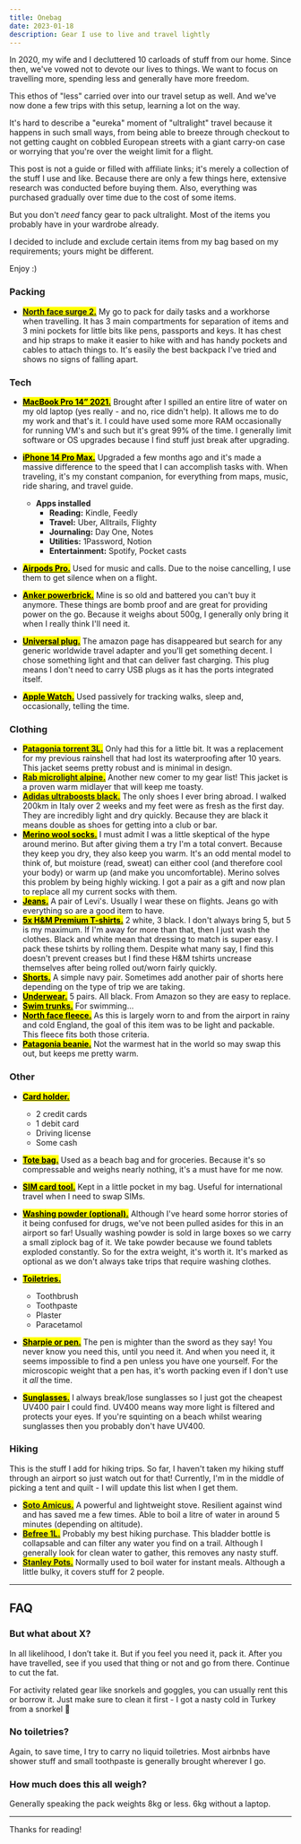 ```yaml
---
title: Onebag
date: 2023-01-18
description: Gear I use to live and travel lightly
---
```


In 2020, my wife and I decluttered 10 carloads of stuff from our home. Since then, we've vowed not to devote our lives to things. We want to focus on travelling more, spending less and generally have more freedom.

This ethos of "less" carried over into our travel setup as well.
And we've now done a few trips with this setup, learning a lot on the way.

It's hard to describe a "eureka" moment of "ultralight" travel because it happens in such small ways, from being able to breeze through checkout to not getting caught on cobbled European streets with a giant carry-on case or worrying that you're over the weight limit for a flight.

This post is not a guide or filled with affiliate links; it's merely a collection of the stuff I use and like.
Because there are only a few things here, extensive research was conducted before buying them. Also, everything was purchased gradually over time due to the cost of some items.

But you don't _need_ fancy gear to pack ultralight. Most of the items you probably have in your wardrobe already.

I decided to include and exclude certain items from my bag based on my requirements; yours might be different.

Enjoy :)

### Packing

- <mark>[**<u>North face surge 2.</u>**](https://amzn.eu/d/2OWk5Ux)</mark> My go to pack for daily tasks and a workhorse when travelling. It has 3 main compartments for separation of items and 3 mini pockets for little bits like pens, passports and keys. It has chest and hip straps to make it easier to hike with and has handy pockets and cables to attach things to. It's easily the best backpack I've tried and shows no signs of falling apart.

### Tech

- <mark>**<u>MacBook Pro 14” 2021.</u>**</mark> Brought after I spilled an entire litre of water on my old laptop (yes really - and no, rice didn't help). It allows me to do my work and that's it. I could have used some more RAM occasionally for running VM's and such but it's great 99% of the time. I generally limit software or OS upgrades because I find stuff just break after upgrading.
- <mark>**<u>iPhone 14 Pro Max.</u>**</mark> Upgraded a few months ago and it's made a massive difference to the speed that I can accomplish tasks with. When traveling, it's my constant companion, for everything from maps, music, ride sharing, and travel guide.

  - **Apps installed**
    - **Reading:** Kindle, Feedly
    - **Travel:** Uber, Alltrails, Flighty
    - **Journaling:** Day One, Notes
    - **Utilities:** 1Password, Notion
    - **Entertainment:** Spotify, Pocket casts

- <mark>**<u>Airpods Pro.</u>**</mark> Used for music and calls. Due to the noise cancelling, I use them to get silence when on a flight.
- <mark>**<u>Anker powerbrick.</u>**</mark> Mine is so old and battered you can't buy it anymore. These things are bomb proof and are great for providing power on the go. Because it weighs about 500g, I generally only bring it when I really think I'll need it.
- <mark>**<u>Universal plug.</u>**</mark> The amazon page has disappeared but search for any generic worldwide travel adapter and you'll get something decent. I chose something light and that can deliver fast charging. This plug means I don't need to carry USB plugs as it has the ports integrated itself.
- <mark>**<u>Apple Watch.</u>**</mark> Used passively for tracking walks, sleep and, occasionally, telling the time.

### Clothing

- <mark>[**<u>Patagonia torrent 3L.</u>**](https://eu.patagonia.com/gb/en/torrentshell/)</mark> Only had this for a little bit. It was a replacement for my previous rainshell that had lost its waterproofing after 10 years. This jacket seems pretty robust and is minimal in design.
- <mark>[**<u>Rab microlight alpine.</u>**](https://rab.equipment/uk/microlight-jacket-aw20)</mark> Another new comer to my gear list! This jacket is a proven warm midlayer that will keep me toasty.
- <mark>[**<u>Adidas ultraboosts black.</u>**](https://amzn.eu/d/iUHmtP9)</mark> The only shoes I ever bring abroad. I walked 200km in Italy over 2 weeks and my feet were as fresh as the first day. They are incredibly light and dry quickly. Because they are black it means double as shoes for getting into a club or bar.
- <mark>**<u>Merino wool socks.</u>**</mark> I must admit I was a little skeptical of the hype around merino. But after giving them a try I'm a total convert. Because they keep you dry, they also keep you warm. It's an odd mental model to think of, but moisture (read, sweat) can either cool (and therefore cool your body) or warm up (and make you uncomfortable). Merino solves this problem by being highly wicking. I got a pair as a gift and now plan to replace all my current socks with them.
- <mark>**<u>Jeans.</u>**</mark> A pair of Levi's. Usually I wear these on flights. Jeans go with everything so are a good item to have.
- <mark>**<u>5x H&M Premium T-shirts.</u>**</mark> 2 white, 3 black. I don't always bring 5, but 5 is my maximum. If I'm away for more than that, then I just wash the clothes. Black and white mean that dressing to match is super easy. I pack these tshirts by rolling them. Despite what many say, I find this doesn't prevent creases but I find these H&M tshirts uncrease themselves after being rolled out/worn fairly quickly.
- <mark>**<u>Shorts.</u>**</mark> A simple navy pair. Sometimes add another pair of shorts here depending on the type of trip we are taking.
- <mark>**<u>Underwear.</u>**</mark> 5 pairs. All black. From Amazon so they are easy to replace.
- <mark>**<u>Swim trunks.</u>**</mark> For swimming...
- <mark>**<u>North face fleece.</u>**</mark> As this is largely worn to and from the airport in rainy and cold England, the goal of this item was to be light and packable. This fleece fits both those criteria.
- <mark>**<u>Patagonia beanie.</u>**</mark> Not the warmest hat in the world so may swap this out, but keeps me pretty warm.

### Other

- <mark>**<u>Card holder.</u>**</mark>

  - 2 credit cards
  - 1 debit card
  - Driving license
  - Some cash

- <mark>**<u>Tote bag.</u>**</mark> Used as a beach bag and for groceries. Because it's so compressable and weighs nearly nothing, it's a must have for me now.
- <mark>**<u>SIM card tool.</u>**</mark> Kept in a little pocket in my bag. Useful for international travel when I need to swap SIMs.
- <mark>**<u>Washing powder (optional).</u>**</mark> Although I've heard some horror stories of it being confused for drugs, we've not been pulled asides for this in an airport so far! Usually washing powder is sold in large boxes so we carry a small ziplock bag of it. We take powder because we found tablets exploded constantly. So for the extra weight, it's worth it. It's marked as optional as we don't always take trips that require washing clothes.
- <mark>**<u>Toiletries.</u>**</mark>

  - Toothbrush
  - Toothpaste
  - Plaster
  - Paracetamol

- <mark>**<u>Sharpie or pen.</u>**</mark> The pen is mighter than the sword as they say! You never know you need this, until you need it. And when you need it, it seems impossible to find a pen unless you have one yourself. For the microscopic weight that a pen has, it's worth packing even if I don't use it _all_ the time.
- <mark>**<u>Sunglasses.</u>**</mark> I always break/lose sunglasses so I just got the cheapest UV400 pair I could find. UV400 means way more light is filtered and protects your eyes. If you're squinting on a beach whilst wearing sunglasses then you probably don't have UV400.

### Hiking

This is the stuff I add for hiking trips. So far, I haven't taken my hiking stuff through an airport so just watch out for that! Currently, I'm in the middle of picking a tent and quilt - I will update this list when I get them.

- <mark>[**<u>Soto Amicus.</u>**](https://amzn.eu/d/8Y7sVm2)</mark> A powerful and lightweight stove. Resilient against wind and has saved me a few times. Able to boil a litre of water in around 5 minutes (depending on altitude).
- <mark>[**<u>Befree 1L.</u>**](https://amzn.eu/d/1PBDINy)</mark> Probably my best hiking purchase. This bladder bottle is collapsable and can filter any water you find on a trail. Although I generally look for clean water to gather, this removes any nasty stuff.
- <mark>[**<u>Stanley Pots.</u>**](https://amzn.eu/d/fhWDIc0)</mark> Normally used to boil water for instant meals. Although a little bulky, it covers stuff for 2 people.

---

## FAQ

### But what about X?

In all likelihood, I don’t take it. But if you feel you need it, pack it. After you have travelled, see if you used that thing or not and go from there. Continue to cut the fat.

For activity related gear like snorkels and goggles, you can usually rent this or borrow it. Just make sure to clean it first - I got a nasty cold in Turkey from a snorkel 🤮

### No toiletries?

Again, to save time, I try to carry no liquid toiletries. Most airbnbs have shower stuff and small toothpaste is generally brought wherever I go.

### How much does this all weigh?

Generally speaking the pack weights 8kg or less. 6kg without a laptop.

---

Thanks for reading!
